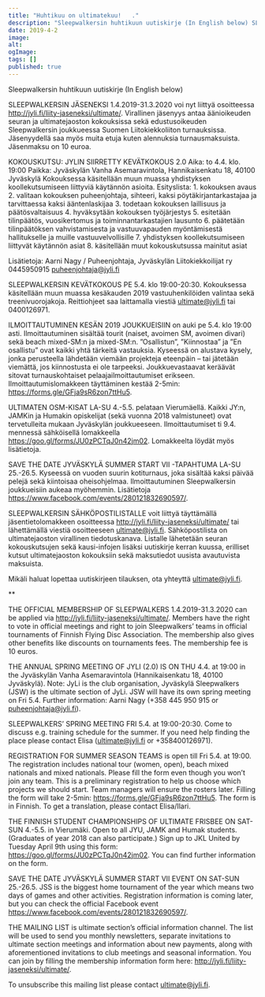 ```yaml
---
title: "Huhtikuu on ultimatekuu!   ."
description: "Sleepwalkersin huhtikuun uutiskirje (In English below) SLEEPWALKERSIN JÄSENEKSI 1.4.2019-31.3.2020 voi nyt liittyä osoitteessa http://jyli.fi/liity-jaseneksi/ultimate/. Virallinen jäsenyys antaa äänioikeuden seuran ja ultimatejaoston kokouksissa sekä edustusoikeuden Sleepwalkersin joukkueessa Suomen Liitokiekkoliiton turnauksissa. Jäsenyydellä saa myös muita etuja kuten alennuksia turnausmaksuista. Jäsenmaksu on 10 euroa. KOKOUSKUTSU: JYLIN SIIRRETTY KEVÄTKOKOUS 2.0 Aika: to 4.4. klo. 19:00 Paikka: Jyväskylän Vanha Asemaravintola,"
date: 2019-4-2
image:
alt:
ogImage:
tags: []
published: true
---
```

Sleepwalkersin huhtikuun uutiskirje
(In English below)

SLEEPWALKERSIN JÄSENEKSI 1.4.2019-31.3.2020 voi nyt liittyä osoitteessa http://jyli.fi/liity-jaseneksi/ultimate/. Virallinen jäsenyys antaa äänioikeuden seuran ja ultimatejaoston kokouksissa sekä edustusoikeuden Sleepwalkersin joukkueessa Suomen Liitokiekkoliiton turnauksissa. Jäsenyydellä saa myös muita etuja kuten alennuksia turnausmaksuista. Jäsenmaksu on 10 euroa.

KOKOUSKUTSU: JYLIN SIIRRETTY KEVÄTKOKOUS 2.0
Aika: to 4.4. klo. 19:00
Paikka: Jyväskylän Vanha Asemaravintola, Hannikaisenkatu 18, 40100 Jyväskylä
Kokouksessa käsitellään muun muassa yhdistyksen koollekutsumiseen liittyviä käytännön asioita.
Esityslista:
1\. kokouksen avaus
2\. valitaan kokouksen puheenjohtaja, sihteeri, kaksi pöytäkirjantarkastajaa ja tarvittaessa kaksi ääntenlaskijaa
3\. todetaan kokouksen laillisuus ja päätösvaltaisuus
4\. hyväksytään kokouksen työjärjestys
5\. esitetään tilinpäätös, vuosikertomus ja toiminnantarkastajien lausunto
6\. päätetään tilinpäätöksen vahvistamisesta ja vastuuvapauden myöntämisestä hallitukselle ja muille vastuuvelvollisille
7\. yhdistyksen koollekutsumiseen liittyvät käytännön asiat
8\. käsitellään muut kokouskutsussa mainitut asiat

Lisätietoja:
Aarni Nagy / Puheenjohtaja, Jyväskylän Liitokiekkoilijat ry
0445950915 puheenjohtaja@jyli.fi

SLEEPWALKERSIN KEVÄTKOKOUS PE 5.4. klo 19:00-20:30. Kokouksessa käsitellään muun muassa kesäkauden 2019 vastuuhenkilöiden valintaa sekä treenivuorojakoja. Reittiohjeet saa laittamalla viestiä ultimate@jyli.fi tai 0400126971.

ILMOITTAUTUMINEN KESÄN 2019 JOUKKUEISIIN on auki pe 5.4. klo 19:00 asti. Ilmoittautuminen sisältää tourit (naiset, avoimen SM, avoimen divari) sekä beach mixed-SM:n ja mixed-SM:n. ”Osallistun”, ”Kiinnostaa” ja ”En osallistu” ovat kaikki yhtä tärkeitä vastauksia. Kyseessä on alustava kysely, jonka perusteella lähdetään viemään projekteja eteenpäin – tai jätetään viemättä, jos kiinnostusta ei ole tarpeeksi. Joukkuevastaavat keräävät sitovat turnauskohtaiset pelaajailmoittautumiset erikseen. Ilmoittautumislomakkeen täyttäminen kestää 2-5min: https://forms.gle/GFja9sR6zon7ttHu5.

ULTIMATEN OSM-KISAT LA-SU 4.-5.5. pelataan Vierumäellä. Kaikki JY:n, JAMKin ja Humakin opiskelijat (sekä vuonna 2018 valmistuneet) ovat tervetulleita mukaan Jyväskylän joukkueeseen. Ilmoittautumiset ti 9.4. mennessä sähköisellä lomakkeella https://goo.gl/forms/JU0zPCTqJ0n42jm02. Lomakkeelta löydät myös lisätietoja.

SAVE THE DATE JYVÄSKYLÄ SUMMER START VII -TAPAHTUMA LA-SU 25.-26.5. Kyseessä on vuoden suurin kotiturnaus, joka sisältää kaksi päivää pelejä sekä kiintoisaa oheisohjelmaa. Ilmoittautuminen Sleepwalkersin joukkueisiin aukeaa myöhemmin. Lisätietoja https://www.facebook.com/events/280121832690597/.

SLEEPWALKERSIN SÄHKÖPOSTILISTALLE voit liittyä täyttämällä jäsentietolomakkeen osoitteessa http://jyli.fi/liity-jaseneksi/ultimate/ tai lähettämällä viestiä osoitteeseen ultimate@jyli.fi. Sähköpostilista on ultimatejaoston virallinen tiedotuskanava. Listalle lähetetään seuran kokouskutsujen sekä kausi-infojen lisäksi uutiskirje kerran kuussa, erilliset kutsut ultimatejaoston kokouksiin sekä maksutiedot uusista avautuvista maksuista.

Mikäli haluat lopettaa uutiskirjeen tilauksen, ota yhteyttä ultimate@jyli.fi.

\*\*

THE OFFICIAL MEMBERSHIP OF SLEEPWALKERS 1.4.2019-31.3.2020 can be applied via http://jyli.fi/liity-jaseneksi/ultimate/. Members have the right to vote in official meetings and right to join Sleepwalkers’ teams in official tournaments of Finnish Flying Disc Association. The membership also gives other benefits like discounts on tournaments fees. The membership fee is 10 euros.

THE ANNUAL SPRING MEETING OF JYLI (2.0) IS ON THU 4.4. at 19:00 in the Jyväskylän Vanha Asemaravintola (Hannikaisenkatu 18, 40100 Jyväskylä). Note: JyLi is the club organisation, Jyväskylä Sleepwalkers (JSW) is the ultimate section of JyLi. JSW will have its own spring meeting on Fri 5.4. Further information: Aarni Nagy (+358 445 950 915 or puheenjohtaja@jyli.fi).

SLEEPWALKERS’ SPRING MEETING FRI 5.4. at 19:00-20:30. Come to discuss e.g. training schedule for the summer. If you need help finding the place please contact Elisa (ultimate@jyli.fi or +358400126971).

REGISTRATION FOR SUMMER SEASON TEAMS is open till Fri 5.4. at 19:00. The registration includes national tour (women, open), beach mixed nationals and mixed nationals. Please fill the form even though you won’t join any team. This is a preliminary registration to help us choose which projects we should start. Team managers will ensure the rosters later. Filling the form will take 2-5min: https://forms.gle/GFja9sR6zon7ttHu5. The form is in Finnish. To get a translation, please contact Elisa/Ilari.

THE FINNISH STUDENT CHAMPIONSHIPS OF ULTIMATE FRISBEE ON SAT-SUN 4.-5.5. in Vierumäki. Open to all JYU, JAMK and Humak students. (Graduates of year 2018 can also participate.) Sign up to JKL United by Tuesday April 9th using this form: https://goo.gl/forms/JU0zPCTqJ0n42jm02. You can find further information on the form.

SAVE THE DATE JYVÄSKYLÄ SUMMER START VII EVENT ON SAT-SUN 25.-26.5. JSS is the biggest home tournament of the year which means two days of games and other activities. Registration information is coming later, but you can check the official Facebook event https://www.facebook.com/events/280121832690597/.

THE MAILING LIST is ultimate section’s official information channel. The list will be used to send you monthly newsletters, separate invitations to ultimate section meetings and information about new payments, along with aforementioned invitations to club meetings and seasonal information. You can join by filling the membership information form here: http://jyli.fi/liity-jaseneksi/ultimate/.

To unsubscribe this mailing list please contact ultimate@jyli.fi.
